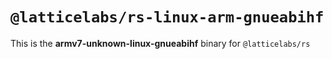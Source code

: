 # `@latticelabs/rs-linux-arm-gnueabihf`

This is the **armv7-unknown-linux-gnueabihf** binary for `@latticelabs/rs`
